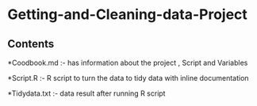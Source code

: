 # Getting-and-Cleaning-data-Project
## Contents
*Coodbook.md :- has information about the project , Script and Variables

*Script.R :- R script to turn the data to tidy data with inline documentation

*Tidydata.txt :- data result after running R script
